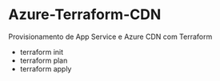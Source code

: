 # Azure-Terraform-CDN

Provisionamento de App Service e Azure CDN com Terraform

- terraform init
- terraform plan
- terraform apply
